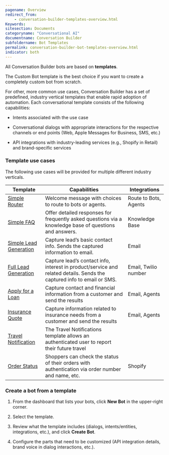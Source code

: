 ```yaml
---
pagename: Overview
redirect_from:
    - conversation-builder-templates-overview.html
Keywords:
sitesection: Documents
categoryname: "Conversational AI"
documentname: Conversation Builder
subfoldername: Bot Templates
permalink: conversation-builder-bot-templates-overview.html
indicator: both
---
```


All Conversation Builder bots are based on **templates**.

The Custom Bot template is the best choice if you want to create a completely custom bot from scratch.

For other, more common use cases, Conversation Builder has a set of predefined, industry vertical templates that enable rapid adoption of automation. Each conversational template consists of the following capabilities:

* Intents associated with the use case

* Conversational dialogs with appropriate interactions for the respective channels or end points (Web, Apple Messages for Business, SMS, etc.)

* API integrations with industry-leading services (e.g., Shopify in Retail) and brand-specific services

### Template use cases

The following use cases will be provided for multiple different industry verticals.

| Template | Capabilities | Integrations |
|------------------------|------------------------------------------------------------------------------------------------------------------------|-----------------------|
| [Simple Router](conversation-builder-bot-templates-simple-router.html) | Welcome message with choices to route to bots or agents. | Route to Bots, Agents |
| [Simple FAQ](conversation-builder-bot-templates-simple-faq.html) | Offer detailed responses for frequently asked questions via a knowledge base of questions and answers. | Knowledge Base |
| [Simple Lead Generation](conversation-builder-bot-templates-simple-lead-gen.html) | Capture lead’s basic contact info. Sends the captured information to email. | Email |
| [Full Lead Generation](conversation-builder-bot-templates-full-lead-gen.html) | Capture lead’s contact info, interest in product/service and related details. Sends the captured info to email or SMS. | Email, Twilio number |
| [Apply for a Loan](conversation-builder-bot-templates-apply-for-a-loan.html) | Capture contact and financial information from a customer and send the results | Email, Agents |
| [Insurance Quote](conversation-builder-bot-templates-insurance-quote.html) | Capture information related to insurance needs from a customer and send the results | Email, Agents |
| [Travel Notification](conversation-builder-bot-templates-travel-notification.html) | The Travel Notifications template allows an authenticated user to report their future travel |  |
| [Order Status](conversation-builder-bot-templates-order-status.html) | Shoppers can check the status of their orders with authentication via order number and name, etc. | Shopify |


<!--
<table>
<thead>
<tr>
<th>Use Case</th>
<th>Description</th>
</tr>
</thead>
 <tbody>
 <tr>
 <td>Concierge</td>
 <td></td>
 </tr>
 <tr>
 <td>Order Status</td>
 <td></td>
 </tr>
 <tr>
 <td>Retail</td>
 <td>E2E Retail Conversation Templates</td>
 </tr>
 <tr>
 <td>Concierge</td>
 <td>Intro message with ability to route to most frequently engaged use cases</td>
 </tr>
 <tr>
 <td>Sign in/up</td>
 <td>Account creation or logging in</td>
 </tr>
 <tr>
 <td>Product search</td>
 <td>Ability to search and discover products</td>
 </tr>
 <tr>
 <td>Order Status update</td>
 <td>Receive latest status update on order</td>
 </tr>
 <tr>
 <td>LeadGen</td>
 <td>Capture crucial contact information and intent to generate a lead</td>
 </tr>
 <tr>
 <td>Scheduling In-store Appointments</td>
 <td>Schedule an appointment via integration with scheduling service</td>
 </tr>
 <tr>
 <td>FAQ</td>
 <td>Receive answers from a knowledge base</td>
 </tr>
 <tr>
 <td>Cart abandon notification (Qty, price etc. change, recommendations)</td>
 <td>New info related to item in cart that was abandoned - Quantity: Drop in qty or new availability, Price change or recommendations of similar items etc.to be served up as follow up/retention notifications</td>
 </tr>
 <tr>
 <td>Shipping Tracking</td>
 <td>Track latest shipping info</td>
 </tr>
 <tr>
 <td>Checkout</td>
 <td>Ability to pay with payment methods like Apple Pay to complete checkout</td>
 </tr>
 <tr>
 <td>Product Promotion</td>
 <td>Ability to promote items in advertising and messaging channels to drive engagement into conversations</td>
 </tr>
 <tr>
 <td>Gift Guide</td>
 <td>Engaging pre-defined decision tree, buzzfeed quiz like flows to drive engagement and offer personalized recommendations</td>
 </tr>
 <tr>
 <td>Coupons</td>
 <td>Ability to offer and use coupons in transactions</td>
 </tr>
 </tbody>
</table>
-->

### Create a bot from a template

1. From the dashboard that lists your bots, click **New Bot** in the upper-right corner.

2. Select the template.

3. Review what the template includes (dialogs, intents/entities, integrations, etc.), and click **Create Bot**.

4. Configure the parts that need to be customized (API integration details, brand voice in dialog interactions, etc.).
